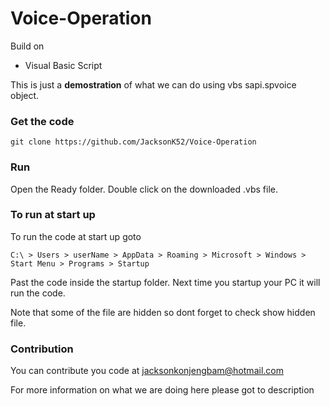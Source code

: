 # Voice-Operation

Build on

   - Visual Basic Script

This is just a <strong>demostration</strong> of what we can do using vbs sapi.spvoice object.


### Get the code
	
	git clone https://github.com/JacksonK52/Voice-Operation
	

### Run

   Open the Ready folder. Double click on the downloaded .vbs file.

### To run at start up

   To run the code at start up goto

    C:\ > Users > userName > AppData > Roaming > Microsoft > Windows > Start Menu > Programs > Startup
   
   Past the code inside the startup folder. Next time you startup your PC it will run the code.
   
   Note that some of the file are hidden so dont forget to check show hidden file.


### Contribution

   You can contribute you code at jacksonkonjengbam@hotmail.com


For more information on what we are doing here please got to description
